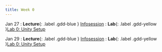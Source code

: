 ```yaml
---
title: Week 0
---
```


Jan 27
: **Lecture**{: .label .gdd-blue } [Infosession]
: **Lab**{: .label .gdd-yellow }[Lab 0: Unity Setup]

Jan 29
: **Lecture**{: .label .gdd-blue } [Infosession]
: **Lab**{: .label .gdd-yellow }[Lab 0: Unity Setup]


<!-- [Infosession]: -->

[Lab 0: Unity Setup]: ./../pages/labs/lab0/lab0
[Infosession]: https://docs.google.com/presentation/d/1XZvbU04VFZql95DOW3XLAmiXshQYpyc1jA4XRUI8O1c/edit?usp=sharing

